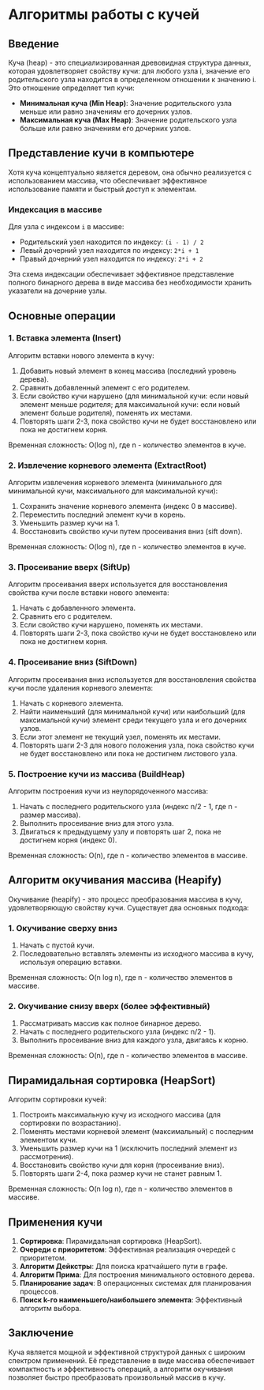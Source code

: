 # Алгоритмы работы с кучей

## Введение

Куча (heap) - это специализированная древовидная структура данных, которая удовлетворяет свойству кучи: для любого узла i, значение его родительского узла находится в определенном отношении к значению i. Это отношение определяет тип кучи:

- **Минимальная куча (Min Heap)**: Значение родительского узла меньше или равно значениям его дочерних узлов.
- **Максимальная куча (Max Heap)**: Значение родительского узла больше или равно значениям его дочерних узлов.

## Представление кучи в компьютере

Хотя куча концептуально является деревом, она обычно реализуется с использованием массива, что обеспечивает эффективное использование памяти и быстрый доступ к элементам.

### Индексация в массиве

Для узла с индексом `i` в массиве:
- Родительский узел находится по индексу: `(i - 1) / 2`
- Левый дочерний узел находится по индексу: `2*i + 1`
- Правый дочерний узел находится по индексу: `2*i + 2`

Эта схема индексации обеспечивает эффективное представление полного бинарного дерева в виде массива без необходимости хранить указатели на дочерние узлы.

## Основные операции

### 1. Вставка элемента (Insert)

Алгоритм вставки нового элемента в кучу:

1. Добавить новый элемент в конец массива (последний уровень дерева).
2. Сравнить добавленный элемент с его родителем.
3. Если свойство кучи нарушено (для минимальной кучи: если новый элемент меньше родителя; для максимальной кучи: если новый элемент больше родителя), поменять их местами.
4. Повторять шаги 2-3, пока свойство кучи не будет восстановлено или пока не достигнем корня.

Временная сложность: O(log n), где n - количество элементов в куче.

### 2. Извлечение корневого элемента (ExtractRoot)

Алгоритм извлечения корневого элемента (минимального для минимальной кучи, максимального для максимальной кучи):

1. Сохранить значение корневого элемента (индекс 0 в массиве).
2. Переместить последний элемент кучи в корень.
3. Уменьшить размер кучи на 1.
4. Восстановить свойство кучи путем просеивания вниз (sift down).

Временная сложность: O(log n), где n - количество элементов в куче.

### 3. Просеивание вверх (SiftUp)

Алгоритм просеивания вверх используется для восстановления свойства кучи после вставки нового элемента:

1. Начать с добавленного элемента.
2. Сравнить его с родителем.
3. Если свойство кучи нарушено, поменять их местами.
4. Повторять шаги 2-3, пока свойство кучи не будет восстановлено или пока не достигнем корня.

### 4. Просеивание вниз (SiftDown)

Алгоритм просеивания вниз используется для восстановления свойства кучи после удаления корневого элемента:

1. Начать с корневого элемента.
2. Найти наименьший (для минимальной кучи) или наибольший (для максимальной кучи) элемент среди текущего узла и его дочерних узлов.
3. Если этот элемент не текущий узел, поменять их местами.
4. Повторять шаги 2-3 для нового положения узла, пока свойство кучи не будет восстановлено или пока не достигнем листового узла.

### 5. Построение кучи из массива (BuildHeap)

Алгоритм построения кучи из неупорядоченного массива:

1. Начать с последнего родительского узла (индекс n/2 - 1, где n - размер массива).
2. Выполнить просеивание вниз для этого узла.
3. Двигаться к предыдущему узлу и повторять шаг 2, пока не достигнем корня (индекс 0).

Временная сложность: O(n), где n - количество элементов в массиве.

## Алгоритм окучивания массива (Heapify)

Окучивание (heapify) - это процесс преобразования массива в кучу, удовлетворяющую свойству кучи. Существует два основных подхода:

### 1. Окучивание сверху вниз

1. Начать с пустой кучи.
2. Последовательно вставлять элементы из исходного массива в кучу, используя операцию вставки.

Временная сложность: O(n log n), где n - количество элементов в массиве.

### 2. Окучивание снизу вверх (более эффективный)

1. Рассматривать массив как полное бинарное дерево.
2. Начать с последнего родительского узла (индекс n/2 - 1).
3. Выполнить просеивание вниз для каждого узла, двигаясь к корню.

Временная сложность: O(n), где n - количество элементов в массиве.

## Пирамидальная сортировка (HeapSort)

Алгоритм сортировки кучей:

1. Построить максимальную кучу из исходного массива (для сортировки по возрастанию).
2. Поменять местами корневой элемент (максимальный) с последним элементом кучи.
3. Уменьшить размер кучи на 1 (исключить последний элемент из рассмотрения).
4. Восстановить свойство кучи для корня (просеивание вниз).
5. Повторять шаги 2-4, пока размер кучи не станет равным 1.

Временная сложность: O(n log n), где n - количество элементов в массиве.

## Применения кучи

1. **Сортировка**: Пирамидальная сортировка (HeapSort).
2. **Очереди с приоритетом**: Эффективная реализация очередей с приоритетом.
3. **Алгоритм Дейкстры**: Для поиска кратчайшего пути в графе.
4. **Алгоритм Прима**: Для построения минимального остовного дерева.
5. **Планирование задач**: В операционных системах для планирования процессов.
6. **Поиск k-го наименьшего/наибольшего элемента**: Эффективный алгоритм выбора.

## Заключение

Куча является мощной и эффективной структурой данных с широким спектром применений. Её представление в виде массива обеспечивает компактность и эффективность операций, а алгоритм окучивания позволяет быстро преобразовать произвольный массив в кучу.
